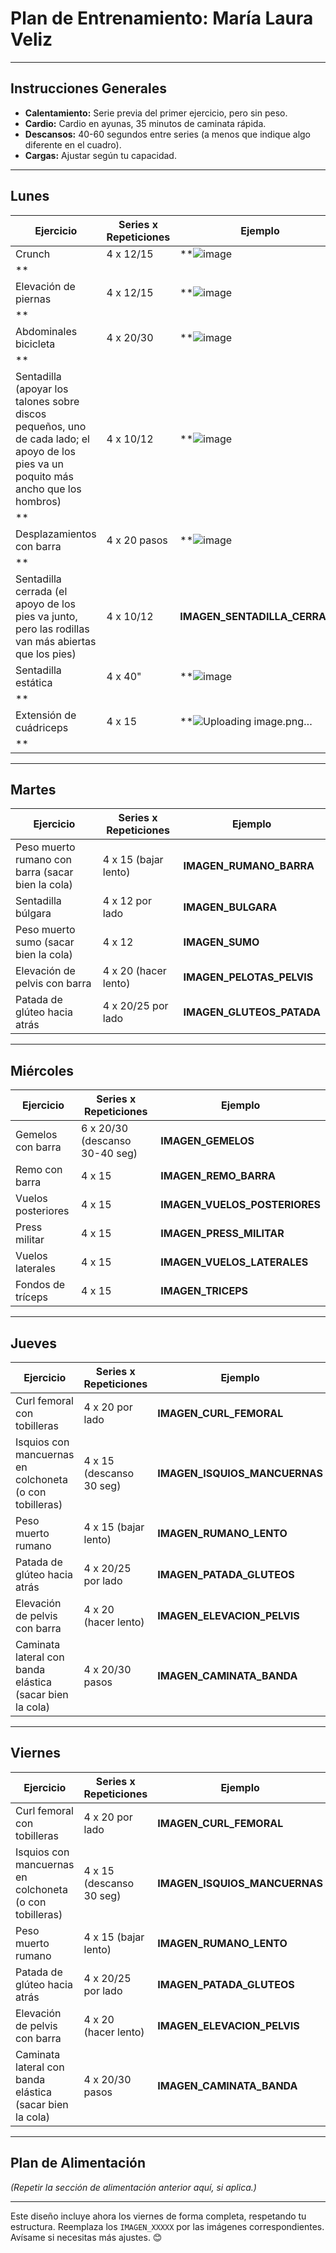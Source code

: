 # **Plan de Entrenamiento: María Laura Veliz**

---

## **Instrucciones Generales**
- **Calentamiento:** Serie previa del primer ejercicio, pero sin peso.  
- **Cardio:** Cardio en ayunas, 35 minutos de caminata rápida.  
- **Descansos:** 40-60 segundos entre series (a menos que indique algo diferente en el cuadro).  
- **Cargas:** Ajustar según tu capacidad.

---

## **Lunes**

| **Ejercicio**                      | **Series x Repeticiones** | **Ejemplo**             |
|-------------------------------------|---------------------------|--------------------------|
| Crunch                              | 4 x 12/15                 | **![image](https://github.com/user-attachments/assets/00792b6c-b864-4315-9d88-e77cf0a1ddd9)
**       |
| Elevación de piernas                | 4 x 12/15                 | **![image](https://github.com/user-attachments/assets/19895bee-7ba8-4acb-a0ff-93b2c52dc887)
**    |
| Abdominales bicicleta               | 4 x 20/30                 | **![image](https://github.com/user-attachments/assets/c20e1ffc-b182-43a2-888a-7e76c80bec5c)
**    |
| Sentadilla (apoyar los talones sobre discos pequeños, uno de cada lado; el apoyo de los pies va un poquito más ancho que los hombros) | 4 x 10/12 | **![image](https://github.com/user-attachments/assets/7bb6b251-c365-43df-8e66-ad2ce5d11aef)
**  |
| Desplazamientos con barra           | 4 x 20 pasos              | **![image](https://github.com/user-attachments/assets/cd803355-5043-4b74-96d9-b14af9ea3cbe)
** |
| Sentadilla cerrada (el apoyo de los pies va junto, pero las rodillas van más abiertas que los pies) | 4 x 10/12 | **IMAGEN_SENTADILLA_CERRADA** |
| Sentadilla estática                 | 4 x 40"                   | **![image](https://github.com/user-attachments/assets/00d9b42f-f284-459f-9e27-a25d2f7acc12)
** |
| Extensión de cuádriceps             | 4 x 15                    | **![Uploading image.png…]()
**   |

---

## **Martes**

| **Ejercicio**                      | **Series x Repeticiones** | **Ejemplo**             |
|-------------------------------------|---------------------------|--------------------------|
| Peso muerto rumano con barra (sacar bien la cola) | 4 x 15 (bajar lento)      | **IMAGEN_RUMANO_BARRA** |
| Sentadilla búlgara                  | 4 x 12 por lado           | **IMAGEN_BULGARA**      |
| Peso muerto sumo (sacar bien la cola) | 4 x 12                    | **IMAGEN_SUMO**         |
| Elevación de pelvis con barra       | 4 x 20 (hacer lento)      | **IMAGEN_PELOTAS_PELVIS** |
| Patada de glúteo hacia atrás        | 4 x 20/25 por lado        | **IMAGEN_GLUTEOS_PATADA** |

---

## **Miércoles**

| **Ejercicio**                      | **Series x Repeticiones** | **Ejemplo**             |
|-------------------------------------|---------------------------|--------------------------|
| Gemelos con barra                   | 6 x 20/30 (descanso 30-40 seg) | **IMAGEN_GEMELOS**   |
| Remo con barra                      | 4 x 15                    | **IMAGEN_REMO_BARRA**   |
| Vuelos posteriores                  | 4 x 15                    | **IMAGEN_VUELOS_POSTERIORES** |
| Press militar                       | 4 x 15                    | **IMAGEN_PRESS_MILITAR** |
| Vuelos laterales                    | 4 x 15                    | **IMAGEN_VUELOS_LATERALES** |
| Fondos de tríceps                   | 4 x 15                    | **IMAGEN_TRICEPS**      |

---

## **Jueves**

| **Ejercicio**                      | **Series x Repeticiones** | **Ejemplo**             |
|-------------------------------------|---------------------------|--------------------------|
| Curl femoral con tobilleras         | 4 x 20 por lado           | **IMAGEN_CURL_FEMORAL** |
| Isquios con mancuernas en colchoneta (o con tobilleras) | 4 x 15 (descanso 30 seg)  | **IMAGEN_ISQUIOS_MANCUERNAS** |
| Peso muerto rumano                  | 4 x 15 (bajar lento)      | **IMAGEN_RUMANO_LENTO** |
| Patada de glúteo hacia atrás        | 4 x 20/25 por lado        | **IMAGEN_PATADA_GLUTEOS** |
| Elevación de pelvis con barra       | 4 x 20 (hacer lento)      | **IMAGEN_ELEVACION_PELVIS** |
| Caminata lateral con banda elástica (sacar bien la cola) | 4 x 20/30 pasos           | **IMAGEN_CAMINATA_BANDA** |

---

## **Viernes**

| **Ejercicio**                      | **Series x Repeticiones** | **Ejemplo**             |
|-------------------------------------|---------------------------|--------------------------|
| Curl femoral con tobilleras         | 4 x 20 por lado           | **IMAGEN_CURL_FEMORAL** |
| Isquios con mancuernas en colchoneta (o con tobilleras) | 4 x 15 (descanso 30 seg)  | **IMAGEN_ISQUIOS_MANCUERNAS** |
| Peso muerto rumano                  | 4 x 15 (bajar lento)      | **IMAGEN_RUMANO_LENTO** |
| Patada de glúteo hacia atrás        | 4 x 20/25 por lado        | **IMAGEN_PATADA_GLUTEOS** |
| Elevación de pelvis con barra       | 4 x 20 (hacer lento)      | **IMAGEN_ELEVACION_PELVIS** |
| Caminata lateral con banda elástica (sacar bien la cola) | 4 x 20/30 pasos           | **IMAGEN_CAMINATA_BANDA** |

---

## **Plan de Alimentación**

*(Repetir la sección de alimentación anterior aquí, si aplica.)*

---

Este diseño incluye ahora los viernes de forma completa, respetando tu estructura. Reemplaza los `IMAGEN_XXXXX` por las imágenes correspondientes. Avísame si necesitas más ajustes. 😊
